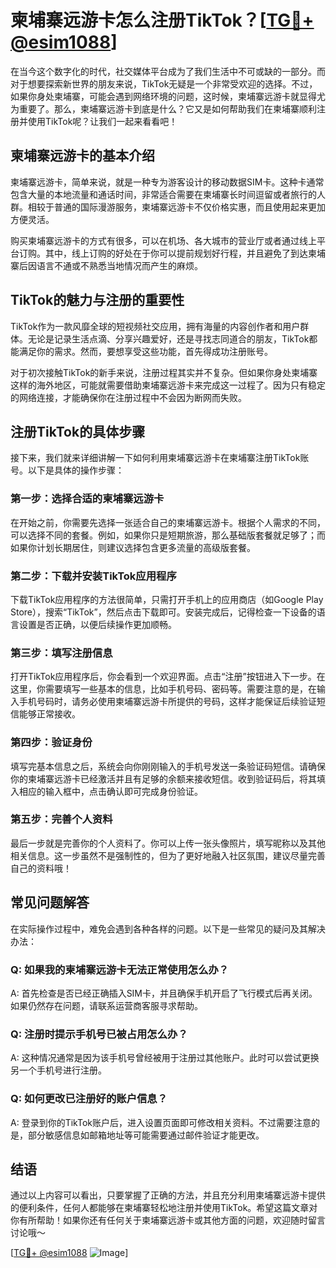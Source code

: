 # 柬埔寨远游卡怎么注册TikTok？[[TG💪+ @esim1088](https://t.me/s/esim1088)]

在当今这个数字化的时代，社交媒体平台成为了我们生活中不可或缺的一部分。而对于想要探索新世界的朋友来说，TikTok无疑是一个非常受欢迎的选择。不过，如果你身处柬埔寨，可能会遇到网络环境的问题，这时候，柬埔寨远游卡就显得尤为重要了。那么，柬埔寨远游卡到底是什么？它又是如何帮助我们在柬埔寨顺利注册并使用TikTok呢？让我们一起来看看吧！

## 柬埔寨远游卡的基本介绍

柬埔寨远游卡，简单来说，就是一种专为游客设计的移动数据SIM卡。这种卡通常包含大量的本地流量和通话时间，非常适合需要在柬埔寨长时间逗留或者旅行的人群。相较于普通的国际漫游服务，柬埔寨远游卡不仅价格实惠，而且使用起来更加方便灵活。

购买柬埔寨远游卡的方式有很多，可以在机场、各大城市的营业厅或者通过线上平台订购。其中，线上订购的好处在于你可以提前规划好行程，并且避免了到达柬埔寨后因语言不通或不熟悉当地情况而产生的麻烦。

## TikTok的魅力与注册的重要性

TikTok作为一款风靡全球的短视频社交应用，拥有海量的内容创作者和用户群体。无论是记录生活点滴、分享兴趣爱好，还是寻找志同道合的朋友，TikTok都能满足你的需求。然而，要想享受这些功能，首先得成功注册账号。

对于初次接触TikTok的新手来说，注册过程其实并不复杂。但如果你身处柬埔寨这样的海外地区，可能就需要借助柬埔寨远游卡来完成这一过程了。因为只有稳定的网络连接，才能确保你在注册过程中不会因为断网而失败。

## 注册TikTok的具体步骤

接下来，我们就来详细讲解一下如何利用柬埔寨远游卡在柬埔寨注册TikTok账号。以下是具体的操作步骤：

### 第一步：选择合适的柬埔寨远游卡

在开始之前，你需要先选择一张适合自己的柬埔寨远游卡。根据个人需求的不同，可以选择不同的套餐。例如，如果你只是短期旅游，那么基础版套餐就足够了；而如果你计划长期居住，则建议选择包含更多流量的高级版套餐。

### 第二步：下载并安装TikTok应用程序

下载TikTok应用程序的方法很简单，只需打开手机上的应用商店（如Google Play Store），搜索“TikTok”，然后点击下载即可。安装完成后，记得检查一下设备的语言设置是否正确，以便后续操作更加顺畅。

### 第三步：填写注册信息

打开TikTok应用程序后，你会看到一个欢迎界面。点击“注册”按钮进入下一步。在这里，你需要填写一些基本的信息，比如手机号码、密码等。需要注意的是，在输入手机号码时，请务必使用柬埔寨远游卡所提供的号码，这样才能保证后续验证短信能够正常接收。

### 第四步：验证身份

填写完基本信息之后，系统会向你刚刚输入的手机号发送一条验证码短信。请确保你的柬埔寨远游卡已经激活并且有足够的余额来接收短信。收到验证码后，将其填入相应的输入框中，点击确认即可完成身份验证。

### 第五步：完善个人资料

最后一步就是完善你的个人资料了。你可以上传一张头像照片，填写昵称以及其他相关信息。这一步虽然不是强制性的，但为了更好地融入社区氛围，建议尽量完善自己的资料哦！

## 常见问题解答

在实际操作过程中，难免会遇到各种各样的问题。以下是一些常见的疑问及其解决办法：

### Q: 如果我的柬埔寨远游卡无法正常使用怎么办？
A: 首先检查是否已经正确插入SIM卡，并且确保手机开启了飞行模式后再关闭。如果仍然存在问题，请联系运营商客服寻求帮助。

### Q: 注册时提示手机号已被占用怎么办？
A: 这种情况通常是因为该手机号曾经被用于注册过其他账户。此时可以尝试更换另一个手机号进行注册。

### Q: 如何更改已注册好的账户信息？
A: 登录到你的TikTok账户后，进入设置页面即可修改相关资料。不过需要注意的是，部分敏感信息如邮箱地址等可能需要通过邮件验证才能更改。

## 结语

通过以上内容可以看出，只要掌握了正确的方法，并且充分利用柬埔寨远游卡提供的便利条件，任何人都能够在柬埔寨轻松地注册并使用TikTok。希望这篇文章对你有所帮助！如果你还有任何关于柬埔寨远游卡或其他方面的问题，欢迎随时留言讨论哦～

[[TG💪+ @esim1088](https://t.me/s/esim1088) ![Image](https://i.postimg.cc/4NQfJmqS/Snipaste-2025-05-13-00-14-12.png)]